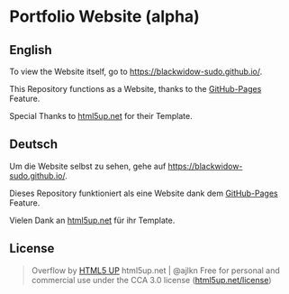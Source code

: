 # Portfolio Website (alpha)

## English
To view the Website itself, go to <https://blackwidow-sudo.github.io/>.

This Repository functions as a Website, thanks to the [GitHub-Pages](https://pages.github.com/) Feature.

Special Thanks to [html5up.net](https://html5up.net) for their Template.
## Deutsch
Um die Website selbst zu sehen, gehe auf <https://blackwidow-sudo.github.io/>.

Dieses Repository funktioniert als eine Website dank dem [GitHub-Pages](https://pages.github.com/) Feature.

Vielen Dank an [html5up.net](https://html5up.net) für ihr Template.

## License
> Overflow by [HTML5 UP](https://html5up.net)
> html5up.net | @ajlkn
> Free for personal and commercial use under the CCA 3.0 license ([html5up.net/license](https://html5up.net/license))
